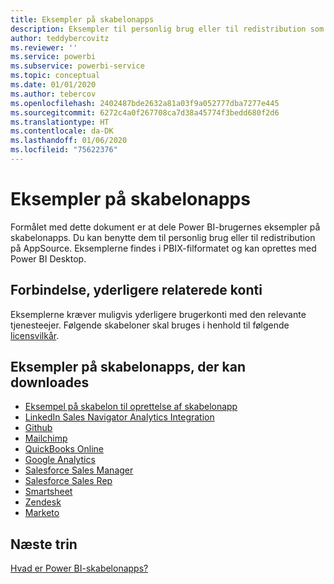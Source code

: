 ```yaml
---
title: Eksempler på skabelonapps
description: Eksempler til personlig brug eller til redistribution som en AppSource Power BI-app
author: teddybercovitz
ms.reviewer: ''
ms.service: powerbi
ms.subservice: powerbi-service
ms.topic: conceptual
ms.date: 01/01/2020
ms.author: tebercov
ms.openlocfilehash: 2402487bde2632a81a03f9a052777dba7277e445
ms.sourcegitcommit: 6272c4a0f267708ca7d38a45774f3bedd680f2d6
ms.translationtype: HT
ms.contentlocale: da-DK
ms.lasthandoff: 01/06/2020
ms.locfileid: "75622376"
---
```

# <a name="template-apps-samples"></a>Eksempler på skabelonapps

Formålet med dette dokument er at dele Power BI-brugernes eksempler på skabelonapps. Du kan benytte dem til personlig brug eller til redistribution på AppSource. Eksemplerne findes i PBIX-filformatet og kan oprettes med Power BI Desktop.

## <a name="connection-additional-related-accounts"></a>Forbindelse, yderligere relaterede konti

Eksemplerne kræver muligvis yderligere brugerkonti med den relevante tjenesteejer.  Følgende skabeloner skal bruges i henhold til følgende [licensvilkår](https://templateapps.blob.core.windows.net/sampletemplateapps/Sample-Templates-for-app-on-appsource.pdf).

## <a name="downloadable-template-apps-samples"></a>Eksempler på skabelonapps, der kan downloades

* [Eksempel på skabelon til oprettelse af skabelonapp](https://templateapps.blob.core.windows.net/sampletemplateapps/TemplateforTemplateApps.zip)
* [LinkedIn Sales Navigator Analytics Integration](https://templateapps.blob.core.windows.net/sampletemplateapps/SalesNavigatorTemplate.pbix)
* [Github](https://templateapps.blob.core.windows.net/sampletemplateapps/GitHub.pbix)
* [Mailchimp](https://templateapps.blob.core.windows.net/sampletemplateapps/MailChimp.pbix)
* [QuickBooks Online](https://templateapps.blob.core.windows.net/sampletemplateapps/QuickBooksOnline.pbix)
* [Google Analytics](https://templateapps.blob.core.windows.net/sampletemplateapps/GoogleAnalytics.pbix)
* [Salesforce Sales Manager](https://templateapps.blob.core.windows.net/sampletemplateapps/SalesforceSalesManager.pbix)
* [Salesforce Sales Rep](https://templateapps.blob.core.windows.net/sampletemplateapps/SalesforceSalesRep.pbix)
* [Smartsheet](https://templateapps.blob.core.windows.net/sampletemplateapps/Smartsheet.pbix)
* [Zendesk](https://templateapps.blob.core.windows.net/sampletemplateapps/Zendesk.pbix)
* [Marketo](https://templateapps.blob.core.windows.net/sampletemplateapps/Marketo.pbix)

## <a name="next-steps"></a>Næste trin

[Hvad er Power BI-skabelonapps?](service-template-apps-overview.md)
